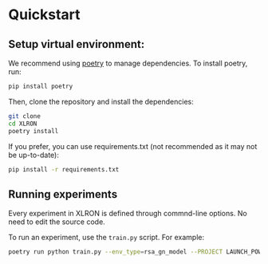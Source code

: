 # Quickstart

## Setup virtual environment:

We recommend using [poetry](https://python-poetry.org/) to manage dependencies. To install poetry, run:

```bash
pip install poetry
```

Then, clone the repository and install the dependencies:

```bash
git clone
cd XLRON
poetry install
```

If you prefer, you can use requirements.txt (not recommended as it may not be up-to-date):

```bash
pip install -r requirements.txt
```

## Running experiments

Every experiment in XLRON is defined through commnd-line options. No need to edit the source code.

To run an experiment, use the `train.py` script. For example:

```bash
poetry run python train.py --env_type=rsa_gn_model --PROJECT LAUNCH_POWER --ROLLOUT_LENGTH=50 --NUM_LAYERS 3 --NUM_UNITS 128 --load=100 --k=5 --weight=weight --topology_name=nsfnet_deeprmsa_directed --link_resources=115 --max_requests=10 --max_timesteps=10 --mean_service_holding_time=25 --continuous_operation --ENV_WARMUP_STEPS=0 --TOTAL_TIMESTEPS 20000 --NUM_ENVS 200 --launch_power_type=rl --interband_gap=100 --values_bw=400,600,800,1200 --guardband=0 --coherent --reward_type=bitrate --snr_margin=0.01 --slot_size=100 --max_power=3 --min_power=-1 --VISIBLE_DEVICES=1 --PLOTTING --DOWNSAMPLE_FACTOR=1 --LR 1e-4 --LR_SCHEDULE warmup_cosine --WARMUP_PEAK_MULTIPLIER 2 --GAE_LAMBDA 0.9 --GAMMA 0.9  --EVAL_MODEL --LOAD_MODEL --MODEL_PATH /home/XLRON/models/BEST_LP --WANDB --DATA_OUTPUT_FILE /home/XLRON/data/launch_power_train_out.csv
```


